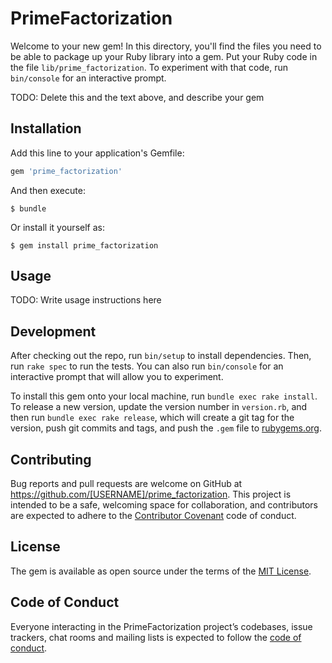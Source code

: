 # PrimeFactorization

Welcome to your new gem! In this directory, you'll find the files you need to be able to package up your Ruby library into a gem. Put your Ruby code in the file `lib/prime_factorization`. To experiment with that code, run `bin/console` for an interactive prompt.

TODO: Delete this and the text above, and describe your gem

## Installation

Add this line to your application's Gemfile:

```ruby
gem 'prime_factorization'
```

And then execute:

    $ bundle

Or install it yourself as:

    $ gem install prime_factorization

## Usage

TODO: Write usage instructions here

## Development

After checking out the repo, run `bin/setup` to install dependencies. Then, run `rake spec` to run the tests. You can also run `bin/console` for an interactive prompt that will allow you to experiment.

To install this gem onto your local machine, run `bundle exec rake install`. To release a new version, update the version number in `version.rb`, and then run `bundle exec rake release`, which will create a git tag for the version, push git commits and tags, and push the `.gem` file to [rubygems.org](https://rubygems.org).

## Contributing

Bug reports and pull requests are welcome on GitHub at https://github.com/[USERNAME]/prime_factorization. This project is intended to be a safe, welcoming space for collaboration, and contributors are expected to adhere to the [Contributor Covenant](http://contributor-covenant.org) code of conduct.

## License

The gem is available as open source under the terms of the [MIT License](http://opensource.org/licenses/MIT).

## Code of Conduct

Everyone interacting in the PrimeFactorization project’s codebases, issue trackers, chat rooms and mailing lists is expected to follow the [code of conduct](https://github.com/[USERNAME]/prime_factorization/blob/master/CODE_OF_CONDUCT.md).
